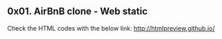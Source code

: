 ## 0x01. AirBnB clone - Web static

Check the HTML codes with the below link:
http://htmlpreview.github.io/
